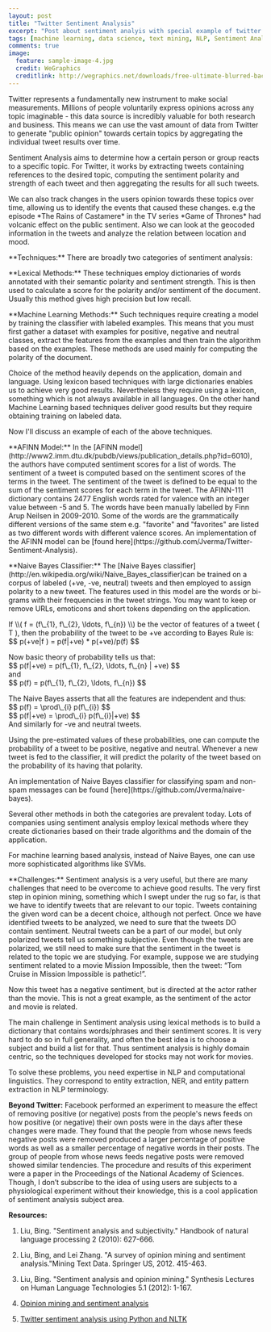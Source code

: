 ```yaml
---
layout: post
title: "Twitter Sentiment Analysis"
excerpt: "Post about sentiment analyis with special example of twitter."
tags: [machine learning, data science, text mining, NLP, Sentiment Analysis, Bayes Theorem]
comments: true
image:
  feature: sample-image-4.jpg
  credit: WeGraphics
  creditlink: http://wegraphics.net/downloads/free-ultimate-blurred-background-pack/
---
```


Twitter represents a fundamentally new instrument to make social measurements. Millions of people voluntarily express opinions across any topic imaginable - this data source is incredibly valuable for both research and business. This means we can use the vast amount of data from Twitter to generate "public opinion" towards certain topics by aggregating the individual tweet results over time. 
<p>
Sentiment Analysis aims to determine how a certain person or group reacts to a specific topic. For Twitter, it works by extracting tweets containing references to the desired topic, computing the sentiment polarity and strength of each tweet and then aggregating the results for all such tweets.  
</p><p>
We can also track changes in the users opinion towards these topics over time, allowing us to identify the events that caused these changes. e.g the episode *The Rains of Castamere* in the TV series *Game of Thrones* had volcanic effect on the public sentiment. 
Also we can look at the geocoded information in the tweets and analyze the relation between location and mood. 
</p><p>
**Techniques:** There are broadly two categories of sentiment analysis: </p><p>
**Lexical Methods:** These techniques employ dictionaries of words annotated with their semantic polarity and sentiment strength. This is then used to calculate a score for the polarity and/or sentiment of the document. Usually this method gives high precision but low recall.
</p><p>
**Machine Learning Methods:** Such techniques require creating a model by training the classifier with labeled examples. This means that you must first gather a dataset with examples for positive, negative and neutral classes, extract the features from the examples and then train the algorithm based on the examples. These methods are used mainly for computing the polarity of the document. 
</p><p>
Choice of the method heavily depends on the application, domain and language. Using lexicon based techniques with large dictionaries enables us to achieve very good results. Nevertheless they require using a lexicon, something which is not always available in all languages. 
On the other hand Machine Learning based techniques deliver good results but they require obtaining training on labeled data.
</p><p>
Now I'll discuss an example of each of the above techniques. 
</p><p>
**AFINN Model:** In the [AFINN model](http://www2.imm.dtu.dk/pubdb/views/publication_details.php?id=6010), the authors have computed sentiment scores for a list of words. The sentiment of a tweet is computed based on the sentiment scores of the terms in the tweet. The sentiment of the tweet is defined to be equal to the sum of the sentiment scores for each term in the tweet. The AFINN-111 dictionary contains 2477 English words rated for valence with an integer value between -5 and 5. The words have been manually labelled by Finn Arup Neilsen in 2009-2010. Some of the words are the grammatically different versions of the same stem e.g. "favorite" and "favorites" are listed as two different words with different valence scores. 
An implementation of the AFINN model can be [found here](https://github.com/Jverma/Twitter-Sentiment-Analysis).
</p><p>
**Naive Bayes Classifier:** The [Naive Bayes classifier](http://en.wikipedia.org/wiki/Naive_Bayes_classifier)can be trained on a corpus of labeled (+ve, -ve, neutral) tweets and then employed to assign polarity to a new tweet. The features used in this model are the words or bi-grams with their frequencies in the tweet strings. You may want to keep or remove URLs, emoticons and short tokens depending on the application. </p><p>
If \\( f = (f\_{1}, f\_{2}, \ldots, f\_{n}) \\) be the vector of features of a tweet ( T ), then the probability of the tweet to be +ve according to Bayes Rule is:  
$$ p(+ve|f ) = p(f|+ve) * p(+ve)/p(f) $$
<p>
Now basic theory of probability tells us that: 
<br>
$$
p(f|+ve) =  p(f\_{1}, f\_{2}, \ldots, f\_{n} | +ve)
$$
<br>
and 
<br>
$$ p(f) = p(f\_{1}, f\_{2}, \ldots, f\_{n}) $$
<p>
The Naive Bayes asserts that all the features are independent and thus: 
<br>
$$ p(f) = \prod\_{i} p(f\_{i}) $$
<br>
$$ p(f|+ve) = \prod\_{i} p(f\_{i}|+ve) $$
<br>
And similarly for -ve and neutral tweets. 
<p>
Using the pre-estimated values of these probabilities, one can compute the probability of a tweet to be positive, negative and neutral. 
Whenever a new tweet is fed to the classifier, it will predict the polarity of the tweet based on the probability of its having that polarity. 
</p>
An implementation of Naive Bayes classifier for classifying spam and non-spam messages can be found [here](https://github.com/Jverma/naive-bayes). 
<p>
Several other methods in both the categories are prevalent today. Lots of companies using sentiment analysis employ lexical methods where they create dictionaries based on their trade algorithms and the domain of the application. 
</p><p>
For machine learning based analysis, instead of Naive Bayes, one can use more sophisticated algorithms like SVMs. </p>
<p>
**Challenges:**
Sentiment analysis is a very useful, but there are many challenges that need to be overcome to achieve good results. The very first step in opinion mining, something which I swept under the rug so far, is that we have to identify tweets that are relevant to our topic. Tweets containing the given word can be a decent choice, although not perfect. Once we have identified tweets to be analyzed, we need to sure that the tweets DO contain sentiment. Neutral tweets can be a part of our model, but only polarized tweets tell us something subjective. Even though the tweets are polarized, we still need to make sure that the sentiment in the tweet is related to the topic we are studying. For example, suppose we are studying sentiment related to a movie Mission Impossible, then the tweet: “Tom Cruise in Mission Impossible is pathetic!”.
</p>
<p>
Now this tweet has a negative sentiment, but is directed at the actor rather than the movie. This is not a great example, as the sentiment of the actor and movie is related.

The main challenge in Sentiment analysis using lexical methods is to build a dictionary that contains words/phrases and their sentiment scores. It is very hard to do so in full generality, and often the best idea is to choose a subject and build a list for that. Thus sentiment analysis is highly domain centric, so the techniques developed for stocks may not work for movies.

To solve these problems, you need expertise in NLP and computational linguistics. They correspond to entity extraction, NER, and entity pattern extraction in NLP terminology.

**Beyond Twitter:**
Facebook performed an experiment to measure the effect of removing positive (or negative) posts from the people's news feeds on how positive (or negative) their own posts were in the days after these changes were made. They found that the people from whose news feeds negative posts were removed produced a larger percentage of positive words as well as a smaller percentage of negative words in their posts. The group of people from whose news feeds negative posts were removed showed similar tendencies. The procedure and results of this experiment were a paper in the Proceedings of the National Academy of Sciences. Though, I don’t subscribe to the idea of using users are subjects to a physiological experiment without their knowledge, this is a cool application of sentiment analysis subject area.
</p>

<b>Resources:</b>
1. Liu, Bing. "Sentiment analysis and subjectivity." Handbook of natural language processing 2 (2010): 627-666.

2. Liu, Bing, and Lei Zhang. "A survey of opinion mining and sentiment analysis."Mining Text Data. Springer US, 2012. 415-463.

3. Liu, Bing. "Sentiment analysis and opinion mining." Synthesis Lectures on Human Language Technologies 5.1 (2012): 1-167.

4. <a href="http://www.cs.cornell.edu/home/llee/opinion-mining-sentiment-analysis-survey.html">Opinion mining and sentiment analysis</a>

5. <a href="http://www.laurentluce.com/posts/twitter-sentiment-analysis-using-python-and-nltk/">Twitter sentiment analysis using Python and NLTK</a>